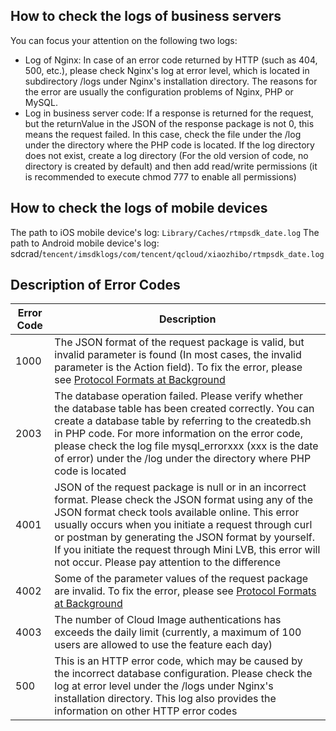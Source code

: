 ﻿## How to check the logs of business servers
 You can focus your attention on the following two logs:
- Log of Nginx: In case of an error code returned by HTTP (such as 404, 500, etc.), please check Nginx's log at error level, which is located in subdirectory /logs under Nginx's installation directory. The reasons for the error are usually the configuration problems of Nginx, PHP or MySQL.
- Log in business server code: If a response is returned for the request, but the returnValue in the JSON of the response package is not 0, this means the request failed. In this case, check the file under the /log under the directory where the PHP code is located. If the log directory does not exist, create a log directory (For the old version of code, no directory is created by default) and then add read/write permissions (it is recommended to execute chmod 777 to enable all permissions)

## How to check the logs of mobile devices
The path to iOS mobile device's log: `Library/Caches/rtmpsdk_date.log`
The path to Android mobile device's log: sdcrad/`tencent/imsdklogs/com/tencent/qcloud/xiaozhibo/rtmpsdk_date.log `

## Description of Error Codes

| Error Code | Description |
|---------|---------|
| 1000 | The JSON format of the request package is valid, but invalid parameter is found (In most cases, the invalid parameter is the Action field). To fix the error, please see [Protocol Formats at Background](https://cloud.tencent.com/document/product/454/7895) |
| 2003| The database operation failed. Please verify whether the database table has been created correctly. You can create a database table by referring to the createdb.sh in PHP code. For more information on the error code, please check the log file mysql_errorxxx (xxx is the date of error) under the /log under the directory where PHP code is located |
| 4001| JSON of the request package is null or in an incorrect format. Please check the JSON format using any of the JSON format check tools available online. This error usually occurs when you initiate a request through curl or postman by generating the JSON format by yourself. If you initiate the request through Mini LVB, this error will not occur. Please pay attention to the difference |
| 4002| Some of the parameter values of the request package are invalid. To fix the error, please see [Protocol Formats at Background](https://cloud.tencent.com/document/product/454/7895) |
| 4003| The number of Cloud Image authentications has exceeds the daily limit (currently, a maximum of 100 users are allowed to use the feature each day) |
| 500 | This is an HTTP error code, which may be caused by the incorrect database configuration. Please check the log at error level under the /logs under Nginx's installation directory. This log also provides the information on other HTTP error codes |

 
     

